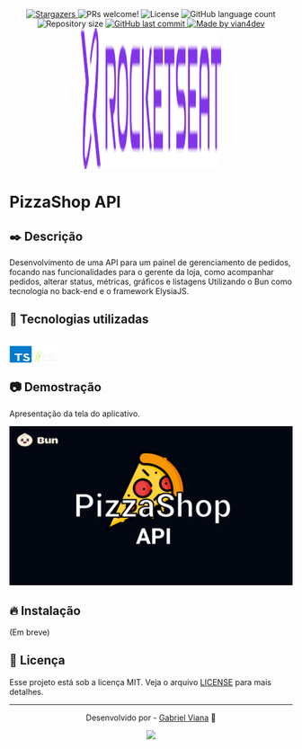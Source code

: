 
<div align="center">
<a href="https://github.com/vian4dev/dtmoney/stargazers">
<img alt="Stargazers" src="https://img.shields.io/github/stars/vian4dev/dtmoney?style=social">
</a>

<img alt="PRs welcome!" src="https://img.shields.io/static/v1?label=PRs&message=welcome&color=7159c1&labelColor=000000" />
<img alt="License" src="https://img.shields.io/static/v1?label=license&message=MIT&color=7159c1&labelColor=000000">
<img alt="GitHub language count" src="https://img.shields.io/github/languages/count/vian4dev/dtmoney?color=%2304D361">
<img alt="Repository size" src="https://img.shields.io/github/repo-size/vian4dev/dtmoney">

<a href="https://github.com/vian4dev/dtmoney/commits/master">
<img alt="GitHub last commit" src="https://img.shields.io/github/last-commit/vian4dev/dtmoney">
</a>

<a href="https://www.linkedin.com/in/vianadev/">
<img alt="Made by vian4dev" src="[https://img.shields.io/badge/made by-vian4dev-%2304D361](https://img.shields.io/badge/made%20by-vian4dev-%2304D361)">
</a>
</div>

<div align="center">
<img src="https://raw.githubusercontent.com/vian4dev/vian4dev/bfae0da7d97ab8f10a008d3fdea6f2e2181fa3ca/.github/rocketseat.svg" width="250" height="250" alt="Rocketseat">
</div>

# PizzaShop API

## ✒️ Descrição

Desenvolvimento de uma API para um painel de gerenciamento de pedidos, focando nas funcionalidades para o gerente da loja, como acompanhar pedidos, alterar status, métricas, gráficos e listagens Utilizando o Bun como tecnologia no back-end e o framework ElysiaJS.

## 🚀 Tecnologias utilizadas

<div style="display: inline_block"><br>
<img align="center" alt="img-typescript" height="30" width="40" src="https://raw.githubusercontent.com/devicons/devicon/master/icons/typescript/typescript-original.svg">
<img align="center" alt="img-typescript" height="30" width="40" src="https://raw.githubusercontent.com/drizzle-team/drizzle-orm/3216719740fd90b633283886f46221ed9d7791fb/misc/readme/logo-github-sq-dark.svg">
</div>

## 📷 Demostração

Apresentação da tela do aplicativo.
<div align="center">
<img src="./.github/pizzashop-api.png" alt="pizzashop-api" border="0">
</div>

## 🔥 Instalação

(Em breve)

## 📝 Licença

Esse projeto está sob a licença MIT. Veja o arquivo [LICENSE](https://www.notion.so/LICENSE) para mais detalhes.

---

<div align="center">
<p>Desenvolvido por - <a href="https://github.com/vian4dev">Gabriel Viana</a> 🤖</p>

<a href="https://www.linkedin.com/in/vianadev" target="_blank"><img src="https://img.shields.io/badge/-LinkedIn-%230077B5?style=for-the-badge&logo=linkedin&logoColor=white" target="_blank"></a>
</div>
